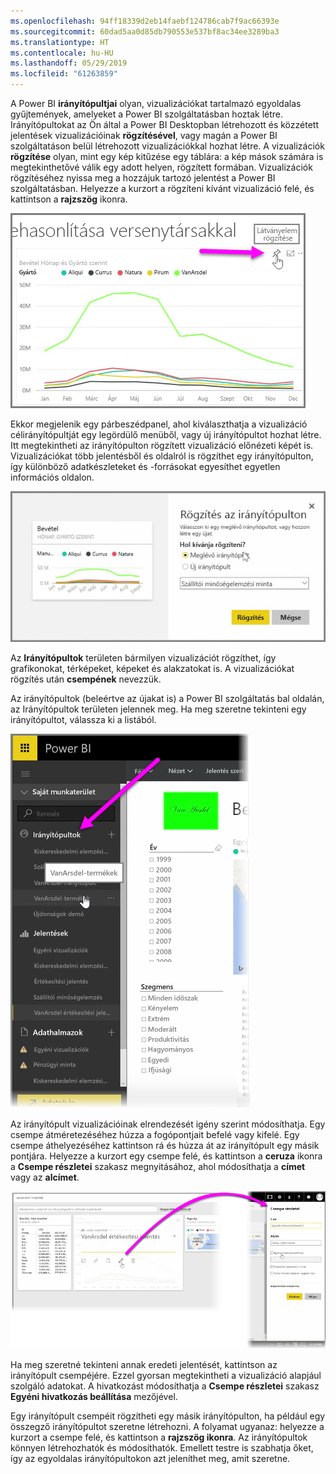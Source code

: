 ```yaml
---
ms.openlocfilehash: 94ff18339d2eb14faebf124786cab7f9ac66393e
ms.sourcegitcommit: 60dad5aa0d85db790553e537bf8ac34ee3289ba3
ms.translationtype: HT
ms.contentlocale: hu-HU
ms.lasthandoff: 05/29/2019
ms.locfileid: "61263859"
---
```

A Power BI **irányítópultjai** olyan, vizualizációkat tartalmazó egyoldalas gyűjtemények, amelyeket a Power BI szolgáltatásban hoztak létre. Irányítópultokat az Ön által a Power BI Desktopban létrehozott és közzétett jelentések vizualizációinak **rögzítésével**, vagy magán a Power BI szolgáltatáson belül létrehozott vizualizációkkal hozhat létre. A vizualizációk **rögzítése** olyan, mint egy kép kitűzése egy táblára: a kép mások számára is megtekinthetővé válik egy adott helyen, rögzített formában. Vizualizációk rögzítéséhez nyissa meg a hozzájuk tartozó jelentést a Power BI szolgáltatásban. Helyezze a kurzort a rögzíteni kívánt vizualizáció felé, és kattintson a **rajzszög** ikonra.

![](media/4-2-create-configure-dashboards/4-2_1.png)

Ekkor megjelenik egy párbeszédpanel, ahol kiválaszthatja a vizualizáció célirányítópultját egy legördülő menüből, vagy új irányítópultot hozhat létre. Itt megtekintheti az irányítópulton rögzített vizualizáció előnézeti képét is. Vizualizációkat több jelentésből és oldalról is rögzíthet egy irányítópulton, így különböző adatkészleteket és -forrásokat egyesíthet egyetlen információs oldalon.

![](media/4-2-create-configure-dashboards/4-2_2.png)

Az **Irányítópultok** területen bármilyen vizualizációt rögzíthet, így grafikonokat, térképeket, képeket és alakzatokat is. A vizualizációkat rögzítés után **csempének** nevezzük.

Az irányítópultok (beleértve az újakat is) a Power BI szolgáltatás bal oldalán, az Irányítópultok területen jelennek meg. Ha meg szeretne tekinteni egy irányítópultot, válassza ki a listából.

![](media/4-2-create-configure-dashboards/4-2_3.png)

Az irányítópult vizualizációinak elrendezését igény szerint módosíthatja. Egy csempe átméretezéséhez húzza a fogópontjait befelé vagy kifelé. Egy csempe áthelyezéséhez kattintson rá és húzza át az irányítópult egy másik pontjára. Helyezze a kurzort egy csempe felé, és kattintson a **ceruza** ikonra a **Csempe részletei** szakasz megnyitásához, ahol módosíthatja a **címet** vagy az **alcímet**.

![](media/4-2-create-configure-dashboards/4-2_4.png)

Ha meg szeretné tekinteni annak eredeti jelentését, kattintson az irányítópult csempéjére. Ezzel gyorsan megtekintheti a vizualizáció alapjául szolgáló adatokat. A hivatkozást módosíthatja a **Csempe részletei** szakasz **Egyéni hivatkozás beállítása** mezőjével.

Egy irányítópult csempéit rögzítheti egy másik irányítópulton, ha például egy összegző irányítópultot szeretne létrehozni. A folyamat ugyanaz: helyezze a kurzort a csempe felé, és kattintson a **rajzszög ikonra**. Az irányítópultok könnyen létrehozhatók és módosíthatók. Emellett testre is szabhatja őket, így az egyoldalas irányítópultokon azt jeleníthet meg, amit szeretne.

